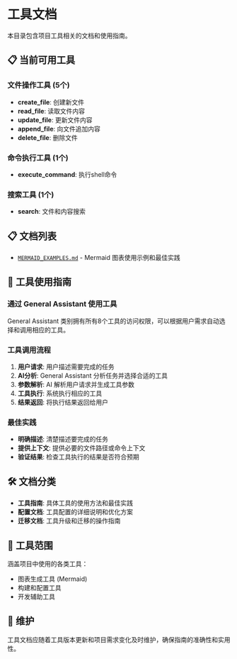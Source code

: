 # 工具文档

本目录包含项目工具相关的文档和使用指南。

## 📋 当前可用工具

### 文件操作工具 (5个)
- **create_file**: 创建新文件
- **read_file**: 读取文件内容
- **update_file**: 更新文件内容
- **append_file**: 向文件追加内容
- **delete_file**: 删除文件

### 命令执行工具 (1个)
- **execute_command**: 执行shell命令

### 搜索工具 (1个)
- **search**: 文件和内容搜索

## 📋 文档列表

- [`MERMAID_EXAMPLES.md`](./MERMAID_EXAMPLES.md) - Mermaid 图表使用示例和最佳实践

## 🔧 工具使用指南

### 通过 General Assistant 使用工具
General Assistant 类别拥有所有8个工具的访问权限，可以根据用户需求自动选择和调用相应的工具。

### 工具调用流程
1. **用户请求**: 用户描述需要完成的任务
2. **AI分析**: General Assistant 分析任务并选择合适的工具
3. **参数解析**: AI 解析用户请求并生成工具参数
4. **工具执行**: 系统执行相应的工具
5. **结果返回**: 将执行结果返回给用户

### 最佳实践
- **明确描述**: 清楚描述要完成的任务
- **提供上下文**: 提供必要的文件路径或命令上下文
- **验证结果**: 检查工具执行的结果是否符合预期

## 🛠️ 文档分类

- **工具指南**: 具体工具的使用方法和最佳实践
- **配置文档**: 工具配置的详细说明和优化方案
- **迁移文档**: 工具升级和迁移的操作指南

## 🔧 工具范围

涵盖项目中使用的各类工具：
- 图表生成工具 (Mermaid)
- 构建和配置工具
- 开发辅助工具

## 🔄 维护

工具文档应随着工具版本更新和项目需求变化及时维护，确保指南的准确性和实用性。